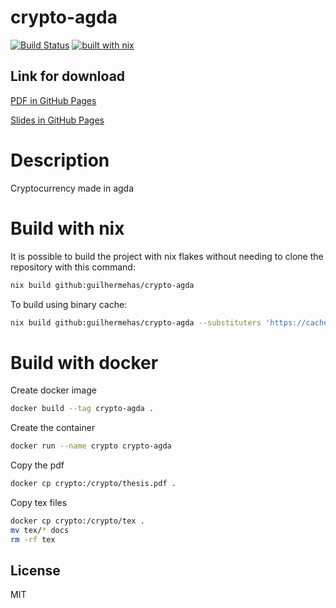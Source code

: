 # crypto-agda

[![Build Status](https://travis-ci.com/guilhermehas/crypto-agda.svg?branch=master)](https://travis-ci.com/guilhermehas/crypto-agda)
[![built with nix](https://builtwithnix.org/badge.svg)](https://builtwithnix.org)

## Link for download
[PDF in GitHub Pages](https://guilhermehas.github.io/crypto-agda/thesis.pdf)

[Slides in GitHub Pages](https://guilhermehas.github.io/crypto-agda/slides.pdf)

# Description
Cryptocurrency made in agda

# Build with nix
It is possible to build the project with nix flakes without needing to clone the repository with this command:
```bash
nix build github:guilhermehas/crypto-agda
```

To build using binary cache:
```bash
nix build github:guilhermehas/crypto-agda --substituters 'https://cache.nixos.org https://guilherme.cachix.org' --trusted-public-keys 'guilherme.cachix.org-1:gCM9KYeDP7G+CaCHc8mWETo41u0XBac56D2OrTtJ2ZQ= cache.nixos.org-1:6NCHdD59X431o0gWypbMrAURkbJ16ZPMQFGspcDShjY='
```

# Build with docker
Create docker image
```bash
docker build --tag crypto-agda .
```

Create the container
```bash
docker run --name crypto crypto-agda
```

Copy the pdf
```bash
docker cp crypto:/crypto/thesis.pdf .
```

Copy tex files
```bash
docker cp crypto:/crypto/tex .
mv tex/* docs
rm -rf tex
```


License
----
MIT
